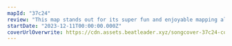```yaml
---
mapId: "37c24"
review: "This map stands out for its super fun and enjoyable mapping along with an amazing chroma+ lightshow!"
startDate: "2023-12-11T00:00:00.000Z"
coverUrlOverwrite: https://cdn.assets.beatleader.xyz/songcover-37c24-cover.jpg
---
```

